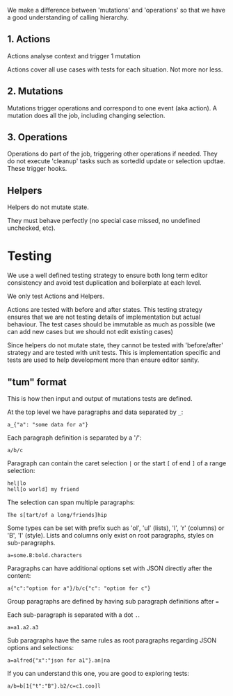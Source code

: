 We make a difference between 'mutations' and 'operations' so that we have a
good understanding of calling hierarchy.

## 1. Actions

Actions analyse context and trigger 1 mutation

Actions cover all use cases with tests for each situation. Not more nor less.

## 2. Mutations

Mutations trigger operations and correspond to one event (aka action). A mutation does all the job, including changing selection.

## 3. Operations

Operations do part of the job, triggering other operations if needed. They do
not execute 'cleanup' tasks such as sortedId update or selection updtae.
These trigger hooks.

## Helpers

Helpers do not mutate state.

They must behave perfectly (no special case missed, no undefined unchecked,
etc).

# Testing

We use a well defined testing strategy to ensure both long term editor
consistency and avoid test duplication and boilerplate at each level.

We only test Actions and Helpers.

Actions are tested with before and after states. This testing strategy
ensures that we are not testing details of implementation but actual
behaviour. The test cases should be immutable as much as possible (we can add
new cases but we should not edit existing cases)

Since helpers do not mutate state, they cannot be tested with 'before/after'
strategy and are tested with unit tests. This is implementation specific and
tests are used to help development more than ensure editor sanity.

## "tum" format

This is how then input and output of mutations tests are defined.

At the top level we have paragraphs and data separated by `_`:

```
a_{"a": "some data for a"}
```

Each paragraph definition is separated by a '/':

```
a/b/c
```

Paragraph can contain the caret selection `|` or the start `[` of end `]` of a range selection:

```
hel|lo
hell[o world] my friend
```

The selection can span multiple paragraphs:

```
The s[tart/of a long/friends]hip
```

Some types can be set with prefix such as 'ol', 'ul' (lists), 'l', 'r' (columns) or 'B', 'I' (style). Lists and
columns only exist on root paragraphs, styles on sub-paragraphs.

```
a=some.B:bold.characters
```

Paragraphs can have additional options set with JSON directly after the content:

```
a{"c":"option for a"}/b/c{"c": "option for c"}
```

Group paragraphs are defined by having sub paragraph definitions after `=`

Each sub-paragraph is separated with a dot `.`.

```
a=a1.a2.a3
```

Sub paragraphs have the same rules as root paragraphs regarding JSON options and selections:

```
a=alfred{"x":"json for a1"}.an|na
```

If you can understand this one, you are good to exploring tests:

```
a/b=b[1{"t":"B"}.b2/c=c1.coo]l
```
